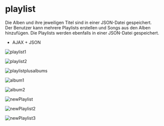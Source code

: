 
# playlist

Die Alben und ihre jeweiligen Titel sind in einer JSON-Datei gespeichert. Der Benutzer kann mehrere Playlists erstellen und Songs aus den Alben hinzufügen. 
Die Playlists werden ebenfalls in einer JSON-Datei gespeichert.

* AJAX + JSON

![playlist1](https://user-images.githubusercontent.com/81353824/115753843-ead4b900-a39b-11eb-8851-ea9ed54ce399.png)

![playlist2](https://user-images.githubusercontent.com/81353824/115753849-ec05e600-a39b-11eb-87d5-cdce94578929.png)

![playlistplusalbums](https://user-images.githubusercontent.com/81353824/115753852-ed371300-a39b-11eb-8f57-aa3a53bc578f.png)

![album1](https://user-images.githubusercontent.com/81353824/115753825-e5776e80-a39b-11eb-8b62-6c8ef0845d34.png)

![album2](https://user-images.githubusercontent.com/81353824/115753834-e9a38c00-a39b-11eb-94c2-008a6517635e.png)

![newPlaylist](https://user-images.githubusercontent.com/81353824/115755095-3e93d200-a39d-11eb-887e-6f6b26d850ee.png)

![newPlaylist2](https://user-images.githubusercontent.com/81353824/115755098-3fc4ff00-a39d-11eb-9899-e9b2ac72eb14.png)

![newPlaylist3](https://user-images.githubusercontent.com/81353824/115755102-405d9580-a39d-11eb-904c-0cf98bfc0313.png)




